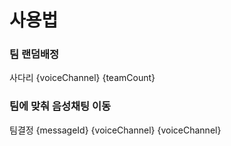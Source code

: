 # 사용법

### 팀 랜덤배정
사다리 {voiceChannel} {teamCount}

### 팀에 맞춰 음성채팅 이동
팀결정 {messageId} {voiceChannel} {voiceChannel}

